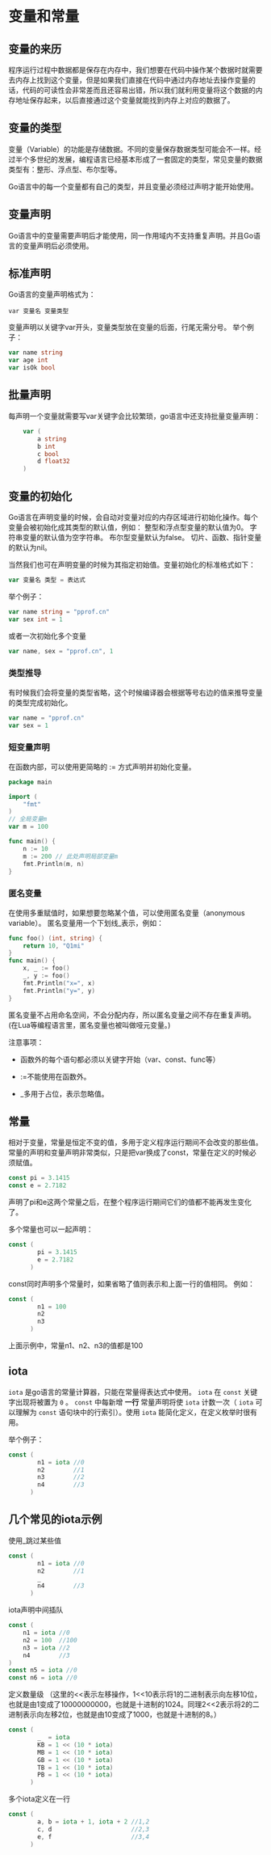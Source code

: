 # 变量和常量

## 变量的来历

程序运行过程中数据都是保存在内存中，我们想要在代码中操作某个数据时就需要去内存上找到这个变量，但是如果我们直接在代码中通过内存地址去操作变量的话，代码的可读性会非常差而且还容易出错，所以我们就利用变量将这个数据的内存地址保存起来，以后直接通过这个变量就能找到内存上对应的数据了。

## 变量的类型

变量（Variable）的功能是存储数据。不同的变量保存数据类型可能会不一样。经过半个多世纪的发展，编程语言已经基本形成了一套固定的类型，常见变量的数据类型有：整形、浮点型、布尔型等。

Go语言中的每一个变量都有自己的类型，并且变量必须经过声明才能开始使用。

## 变量声明

Go语言中的变量需要声明后才能使用，同一作用域内不支持重复声明。并且Go语言的变量声明后必须使用。

## 标准声明

Go语言的变量声明格式为：

```
var 变量名 变量类型
```

变量声明以关键字var开头，变量类型放在变量的后面，行尾无需分号。 举个例子：

```go
var name string  
var age int  
var isOk bool  
```

## 批量声明

每声明一个变量就需要写var关键字会比较繁琐，go语言中还支持批量变量声明：

```go
    var (
        a string
        b int
        c bool
        d float32
    )
```

## 变量的初始化

Go语言在声明变量的时候，会自动对变量对应的内存区域进行初始化操作。每个变量会被初始化成其类型的默认值，例如： 整型和浮点型变量的默认值为0。 字符串变量的默认值为空字符串。 布尔型变量默认为false。 切片、函数、指针变量的默认为nil。

当然我们也可在声明变量的时候为其指定初始值。变量初始化的标准格式如下：

```go
var 变量名 类型 = 表达式
```

举个例子：  

```go
var name string = "pprof.cn"  
var sex int = 1
```

或者一次初始化多个变量

```go
var name, sex = "pprof.cn", 1
```

### 类型推导

有时候我们会将变量的类型省略，这个时候编译器会根据等号右边的值来推导变量的类型完成初始化。

```go
var name = "pprof.cn"
var sex = 1
```

### 短变量声明

在函数内部，可以使用更简略的 := 方式声明并初始化变量。

```go
package main

import (
    "fmt"
)
// 全局变量m
var m = 100

func main() {
    n := 10
    m := 200 // 此处声明局部变量m
    fmt.Println(m, n)
}
```

### 匿名变量

在使用多重赋值时，如果想要忽略某个值，可以使用匿名变量（anonymous variable）。 匿名变量用一个下划线_表示，例如：

```go
func foo() (int, string) {
    return 10, "Q1mi"
}
func main() {
    x, _ := foo()
    _, y := foo()
    fmt.Println("x=", x)
    fmt.Println("y=", y)
}
```

匿名变量不占用命名空间，不会分配内存，所以匿名变量之间不存在重复声明。 (在Lua等编程语言里，匿名变量也被叫做哑元变量。)

注意事项：

* 函数外的每个语句都必须以关键字开始（var、const、func等）

* :=不能使用在函数外。

* _多用于占位，表示忽略值。

## 常量

相对于变量，常量是恒定不变的值，多用于定义程序运行期间不会改变的那些值。 常量的声明和变量声明非常类似，只是把var换成了const，常量在定义的时候必须赋值。

```go
const pi = 3.1415
const e = 2.7182
```

声明了pi和e这两个常量之后，在整个程序运行期间它们的值都不能再发生变化了。

多个常量也可以一起声明：

```go
const (
        pi = 3.1415
        e = 2.7182
      )
```

const同时声明多个常量时，如果省略了值则表示和上面一行的值相同。 例如：

```go
const (
        n1 = 100
        n2
        n3
      )
```

上面示例中，常量n1、n2、n3的值都是100

## iota

`iota` 是go语言的常量计算器，只能在常量得表达式中使用。 `iota` 在 `const` 关键字出现将被置为 `0` 。 `const` 中每新增 **一行** 常量声明将使 `iota` 计数一次（ `iota` 可以理解为 `const` 语句块中的行索引）。使用 `iota` 能简化定义，在定义枚举时很有用。

举个例子：

```go
const (
        n1 = iota //0
        n2        //1
        n3        //2
        n4        //3
      )
```

## 几个常见的iota示例

使用_跳过某些值

```go
const (
        n1 = iota //0
        n2        //1
        _
        n4        //3
      )
```

iota声明中间插队

```go
const (
    n1 = iota //0
	n2 = 100  //100
	n3 = iota //2
	n4        //3
)
const n5 = iota //0
const n6 = iota //0
```

定义数量级 （这里的<<表示左移操作，1<<10表示将1的二进制表示向左移10位，也就是由1变成了10000000000，也就是十进制的1024。同理2<<2表示将2的二进制表示向左移2位，也就是由10变成了1000，也就是十进制的8。）

```go
const (
        _  = iota
        KB = 1 << (10 * iota)
        MB = 1 << (10 * iota)
        GB = 1 << (10 * iota)
        TB = 1 << (10 * iota)
        PB = 1 << (10 * iota)
      )

```

多个iota定义在一行

```go
const (
        a, b = iota + 1, iota + 2 //1,2
        c, d                      //2,3
        e, f                      //3,4
      )
```

